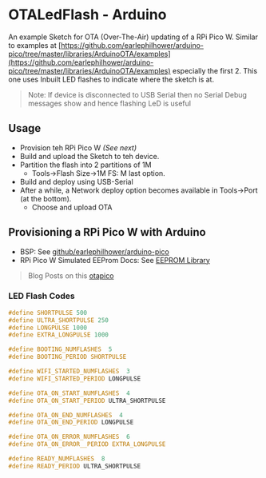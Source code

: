 # OTALedFlash - Arduino

An example Sketch for OTA (Over-The-Air) updating of a RPi Pico W.
Similar to examples at [https://github.com/earlephilhower/arduino-pico/tree/master/libraries/ArduinoOTA/examples](https://github.com/earlephilhower/arduino-pico/tree/master/libraries/ArduinoOTA/examples) especially the first 2. This one uses Inbuilt LED flashes to indicate where the sketch is at.

> Note: If device is disconnected to USB Serial then no Serial Debug messages show and hence flashing LeD is useful

## Usage

- Provision teh RPi Pico W _(See next)_
- Build and upload the Sketch to teh device.
- Partition the flash into 2 partitions of 1M
  - Tools->Flash Size->1M FS: M last option.
- Build and deploy using USB-Serial
- After a while, a Network deploy option becomes available in Tools->Port (at the bottom).
  - Choose and upload OTA

## Provisioning a RPi Pico W with Arduino

- BSP: See [github/earlephilhower/arduino-pico](https://github.com/earlephilhower/arduino-pico)
- RPi Pico W Simulated EEProm Docs: See [EEPROM Library](https://arduino-pico.readthedocs.io/en/latest/eeprom.html)

> Blog Posts on this [otapico](https://davidjones.sportronics.com.au/tags/otapico/)

### LED Flash Codes

```c
#define SHORTPULSE 500
#define ULTRA_SHORTPULSE 250
#define LONGPULSE 1000
#define EXTRA_LONGPULSE 1000

#define BOOTING_NUMFLASHES  5
#define BOOTING_PERIOD SHORTPULSE

#define WIFI_STARTED_NUMFLASHES  3
#define WIFI_STARTED_PERIOD LONGPULSE

#define OTA_ON_START_NUMFLASHES  4
#define OTA_ON_START_PERIOD ULTRA_SHORTPULSE

#define OTA_ON_END_NUMFLASHES  4
#define OTA_ON_END_PERIOD LONGPULSE

#define OTA_ON_ERROR_NUMFLASHES  6
#define OTA_ON_ERROR__PERIOD EXTRA_LONGPULSE

#define READY_NUMFLASHES  8
#define READY_PERIOD ULTRA_SHORTPULSE

```



